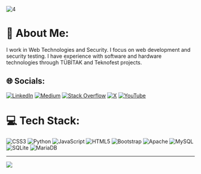 ![4](https://github.com/user-attachments/assets/8a9e5995-5b5e-4867-ab35-a0c8dfb7af21)

# 💫 About Me:
I work in Web Technologies and Security. I focus on web development and security testing. I have experience with software and hardware technologies through TÜBİTAK and Teknofest projects.


## 🌐 Socials:
[![LinkedIn](https://img.shields.io/badge/LinkedIn-%230077B5.svg?logo=linkedin&logoColor=white)](https://linkedin.com/in/https://www.linkedin.com/in/tcanbulut/) [![Medium](https://img.shields.io/badge/Medium-12100E?logo=medium&logoColor=white)](https://medium.com/@https://temurcanbulut.medium.com/) [![Stack Overflow](https://img.shields.io/badge/-Stackoverflow-FE7A16?logo=stack-overflow&logoColor=white)](https://stackoverflow.com/users/https://stackoverflow.com/users/26116862/temur-can-bulut?tab=profile) [![X](https://img.shields.io/badge/X-black.svg?logo=X&logoColor=white)](https://x.com/https://x.com/t3mr_tr) [![YouTube](https://img.shields.io/badge/YouTube-%23FF0000.svg?logo=YouTube&logoColor=white)](https://youtube.com/@https://www.youtube.com/channel/UC_KyvuYaefUyGhG7jA-Bzpw) 

# 💻 Tech Stack:
![CSS3](https://img.shields.io/badge/css3-%231572B6.svg?style=for-the-badge&logo=css3&logoColor=white) ![Python](https://img.shields.io/badge/python-3670A0?style=for-the-badge&logo=python&logoColor=ffdd54) ![JavaScript](https://img.shields.io/badge/javascript-%23323330.svg?style=for-the-badge&logo=javascript&logoColor=%23F7DF1E) ![HTML5](https://img.shields.io/badge/html5-%23E34F26.svg?style=for-the-badge&logo=html5&logoColor=white) ![Bootstrap](https://img.shields.io/badge/bootstrap-%238511FA.svg?style=for-the-badge&logo=bootstrap&logoColor=white) ![Apache](https://img.shields.io/badge/apache-%23D42029.svg?style=for-the-badge&logo=apache&logoColor=white) ![MySQL](https://img.shields.io/badge/mysql-4479A1.svg?style=for-the-badge&logo=mysql&logoColor=white) ![SQLite](https://img.shields.io/badge/sqlite-%2307405e.svg?style=for-the-badge&logo=sqlite&logoColor=white) ![MariaDB](https://img.shields.io/badge/MariaDB-003545?style=for-the-badge&logo=mariadb&logoColor=white)

---
[![](https://visitcount.itsvg.in/api?id=T3mr&icon=0&color=0)](https://visitcount.itsvg.in)

<!-- Proudly created with GPRM ( https://gprm.itsvg.in ) -->
